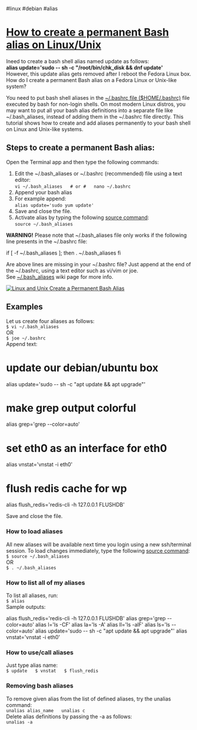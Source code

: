 #linux #debian #alias

# [How to create a permanent Bash alias on Linux/Unix](https://www.cyberciti.biz/faq/create-permanent-bash-alias-linux-unix/)

Ineed to create a bash shell alias named update as follows:  
**alias update='sudo -- sh -c "/root/bin/chk_disk && dnf update'**  
However, this update alias gets removed after I reboot the Fedora Linux box. How do I create a permanent Bash alias on a Fedora Linux or Unix-like system?  
  
You need to put bash shell aliases in the [~/.bashrc file ($HOME/.bashrc)](https://bash.cyberciti.biz/guide/.bashrc) file executed by bash for non-login shells. On most modern Linux distros, you may want to put all your bash alias definitions into a separate file like ~/.bash_aliases, instead of adding them in the ~/.bashrc file directly. This tutorial shows how to create and add aliases permanently to your bash shell on Linux and Unix-like systems.  


## Steps to create a permanent Bash alias:

Open the Terminal app and then type the following commands:

1.  Edit the ~/.bash_aliases or ~/.bashrc (recommended) file using a text editor:  
    `vi ~/.bash_aliases   # or #   nano ~/.bashrc`
2.  Append your bash alias
3.  For example append:  
    `alias update='sudo yum update'`
4.  Save and close the file.
5.  Activate alias by typing the following [source command](https://bash.cyberciti.biz/guide/Source_command?utm_source=Linux_Unix_Command&utm_medium=faq&utm_campaign=nixcmd "Source command - Linux Bash Shell Scripting Tutorial Wiki"):  
    `source ~/.bash_aliases`

**WARNING!** Please note that ~/.bash_aliases file only works if the following line presents in the ~/.bashrc file:

if [ -f ~/.bash_aliases ]; then
. ~/.bash_aliases
fi

Are above lines are missing in your ~/.bashrc file? Just append at the end of the ~/.bashrc, using a text editor such as vi/vim or joe. See [~/.bash_aliases](https://bash.cyberciti.biz/guide/~/.bash_aliases) wiki page for more info.

[![Linux and Unix Create a Permanent Bash Alias](https://www.cyberciti.biz/media/new/faq/2017/12/Linux-and-Unix-Create-a-Permanent-Bash-Alias.jpg)](https://www.cyberciti.biz/media/new/faq/2017/12/Linux-and-Unix-Create-a-Permanent-Bash-Alias.jpg)

## Examples

Let us create four aliases as follows:  
`$ vi ~/.bash_aliases`  
OR  
`$ joe ~/.bashrc`  
Append text:

# update our debian/ubuntu box
alias update='sudo -- sh -c "apt update && apt upgrade"'
 
# make grep output colorful 
alias grep='grep --color=auto'
 
# set eth0 as an interface for eth0  
alias vnstat='vnstat -i eth0'
 
# flush redis cache for wp
alias flush_redis='redis-cli -h 127.0.0.1 FLUSHDB'

Save and close the file.

### How to load aliases

All new aliases will be available next time you login using a new ssh/terminal session. To load changes immediately, type the following [source command](https://bash.cyberciti.biz/guide/Source_command?utm_source=Linux_Unix_Command&utm_medium=faq&utm_campaign=nixcmd "Source command - Linux Bash Shell Scripting Tutorial Wiki"):  
`$ source ~/.bash_aliases`  
OR  
`$ . ~/.bash_aliases`

### How to list all of my aliases

To list all aliases, run:  
`$ alias`  
Sample outputs:

alias flush_redis='redis-cli -h 127.0.0.1 FLUSHDB'
alias grep='grep --color=auto'
alias l='ls -CF'
alias la='ls -A'
alias ll='ls -alF'
alias ls='ls --color=auto'
alias update='sudo -- sh -c "apt update && apt upgrade"'
alias vnstat='vnstat -i eth0'

### How to use/call aliases

Just type alias name:  
`$ update   $ vnstat   $ flush_redis`

### Removing bash aliases

To remove given alias from the list of defined aliases, try the unalias command:  
`unalias alias_name   unalias c`  
Delete alias definitions by passing the -a as follows:  
`unalias -a`